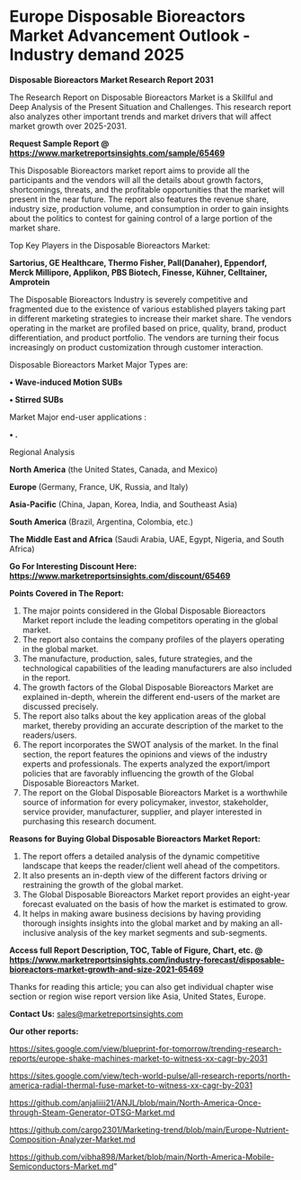 # Europe Disposable Bioreactors Market Advancement Outlook - Industry demand 2025

<strong>Disposable Bioreactors Market Research Report 2031</strong>

The Research Report on Disposable Bioreactors Market is a Skillful and Deep Analysis of the Present Situation and Challenges. This research report also analyzes other important trends and market drivers that will affect market growth over 2025-2031.

<strong>Request Sample Report @ <a href=https://www.marketreportsinsights.com/sample/65469>https://www.marketreportsinsights.com/sample/65469</a></strong>

This Disposable Bioreactors market report aims to provide all the participants and the vendors will all the details about growth factors, shortcomings, threats, and the profitable opportunities that the market will present in the near future. The report also features the revenue share, industry size, production volume, and consumption in order to gain insights about the politics to contest for gaining control of a large portion of the market share.

Top Key Players in the Disposable Bioreactors Market:

<strong>Sartorius, GE Healthcare, Thermo Fisher, Pall(Danaher), Eppendorf, Merck Millipore, Applikon, PBS Biotech, Finesse, Kühner, Celltainer, Amprotein</strong>

The Disposable Bioreactors Industry is severely competitive and fragmented due to the existence of various established players taking part in different marketing strategies to increase their market share. The vendors operating in the market are profiled based on price, quality, brand, product differentiation, and product portfolio. The vendors are turning their focus increasingly on product customization through customer interaction.

Disposable Bioreactors Market Major Types are:

<strong>• Wave-induced Motion SUBs

• Stirred SUBs</strong>

Market Major end-user applications :

<strong>• .</strong>

Regional Analysis

</u><strong><b>North America</b></strong> (the United States, Canada, and Mexico)

<strong><b>Europe </b></strong>(Germany, France, UK, Russia, and Italy)

<strong><b>Asia-Pacific</b></strong> (China, Japan, Korea, India, and Southeast Asia)

<strong><b>South America</b></strong> (Brazil, Argentina, Colombia, etc.)

<strong><b>The Middle East and Africa</b></strong> (Saudi Arabia, UAE, Egypt, Nigeria, and South Africa)

<strong>Go For Interesting Discount Here: <a href=https://www.marketreportsinsights.com/discount/65469>https://www.marketreportsinsights.com/discount/65469</a></strong>

<strong>Points Covered in The Report:</strong>
<ol>
  <li>The major points considered in the Global Disposable Bioreactors Market report include the leading competitors operating in the global market.</li>
  <li>The report also contains the company profiles of the players operating in the global market.</li>
  <li>The manufacture, production, sales, future strategies, and the technological capabilities of the leading manufacturers are also included in the report.</li>
  <li>The growth factors of the Global Disposable Bioreactors Market are explained in-depth, wherein the different end-users of the market are discussed precisely.</li>
  <li>The report also talks about the key application areas of the global market, thereby providing an accurate description of the market to the readers/users.</li>
  <li>The report incorporates the SWOT analysis of the market. In the final section, the report features the opinions and views of the industry experts and professionals. The experts analyzed the export/import policies that are favorably influencing the growth of the Global Disposable Bioreactors Market.</li>
  <li>The report on the Global Disposable Bioreactors Market is a worthwhile source of information for every policymaker, investor, stakeholder, service provider, manufacturer, supplier, and player interested in purchasing this research document.</li>
</ol>
<strong>Reasons for Buying Global Disposable Bioreactors Market Report:</strong>

<ol>
  <li>The report offers a detailed analysis of the dynamic competitive landscape that keeps the reader/client well ahead of the competitors.</li>
  <li>It also presents an in-depth view of the different factors driving or restraining the growth of the global market.</li>
  <li>The Global Disposable Bioreactors Market report provides an eight-year forecast evaluated on the basis of how the market is estimated to grow.</li>
  <li>It helps in making aware business decisions by having providing thorough insights insights into the global market and by making an all-inclusive analysis of the key market segments and sub-segments.</li>
</ol>
<strong>Access full Report Description, TOC, Table of Figure, Chart, etc. @ <a href=https://www.marketreportsinsights.com/industry-forecast/disposable-bioreactors-market-growth-and-size-2021-65469>https://www.marketreportsinsights.com/industry-forecast/disposable-bioreactors-market-growth-and-size-2021-65469</a></strong>


Thanks for reading this article; you can also get individual chapter wise section or region wise report version like Asia, United States, Europe.

<strong>Contact Us:</strong>
sales@marketreportsinsights.com

<strong>Our other reports:</strong>

<a href=https://sites.google.com/view/blueprint-for-tomorrow/trending-research-reports/europe-shake-machines-market-to-witness-xx-cagr-by-2031>https://sites.google.com/view/blueprint-for-tomorrow/trending-research-reports/europe-shake-machines-market-to-witness-xx-cagr-by-2031</a>

<a href=https://sites.google.com/view/tech-world-pulse/all-research-reports/north-america-radial-thermal-fuse-market-to-witness-xx-cagr-by-2031>https://sites.google.com/view/tech-world-pulse/all-research-reports/north-america-radial-thermal-fuse-market-to-witness-xx-cagr-by-2031</a>

<a href=https://github.com/anjaliiii21/ANJL/blob/main/North-America-Once-through-Steam-Generator-OTSG-Market.md>https://github.com/anjaliiii21/ANJL/blob/main/North-America-Once-through-Steam-Generator-OTSG-Market.md</a>

<a href=https://github.com/cargo2301/Marketing-trend/blob/main/Europe-Nutrient-Composition-Analyzer-Market.md>https://github.com/cargo2301/Marketing-trend/blob/main/Europe-Nutrient-Composition-Analyzer-Market.md</a>

<a href=https://github.com/vibha898/Market/blob/main/North-America-Mobile-Semiconductors-Market.md>https://github.com/vibha898/Market/blob/main/North-America-Mobile-Semiconductors-Market.md</a>"
